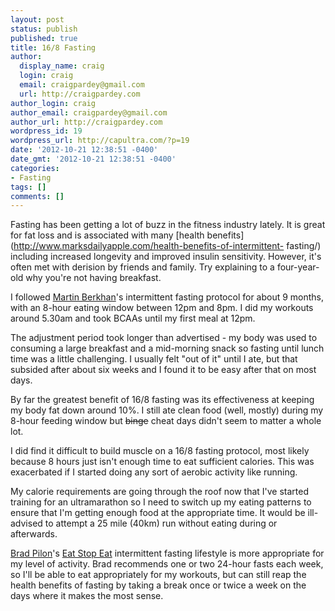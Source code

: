 ```yaml
---
layout: post
status: publish
published: true
title: 16/8 Fasting
author:
  display_name: craig
  login: craig
  email: craigpardey@gmail.com
  url: http://craigpardey.com
author_login: craig
author_email: craigpardey@gmail.com
author_url: http://craigpardey.com
wordpress_id: 19
wordpress_url: http://capultra.com/?p=19
date: '2012-10-21 12:38:51 -0400'
date_gmt: '2012-10-21 12:38:51 -0400'
categories:
- Fasting
tags: []
comments: []
---
```


Fasting has been getting a lot of buzz in the fitness industry lately. It is
great for fat loss and is associated with many [health
benefits](http://www.marksdailyapple.com/health-benefits-of-intermittent-
fasting/) including increased longevity and improved insulin sensitivity.
However, it's often met with derision by friends and family. Try explaining to
a four-year-old why you're not having breakfast.

I followed [Martin Berkhan](http://leangains.com)'s intermittent fasting
protocol for about 9 months, with an 8-hour eating window between 12pm and
8pm. I did my workouts around 5.30am and took BCAAs until my first meal at
12pm.

The adjustment period took longer than advertised - my body was used to
consuming a large breakfast and a mid-morning snack so fasting until lunch
time was a little challenging. I usually felt "out of it" until I ate, but
that subsided after about six weeks and I found it to be easy after that on
most days.

By far the greatest benefit of 16/8 fasting was its effectiveness at keeping
my body fat down around 10%. I still ate clean food (well, mostly) during my
8-hour feeding window but <del>binge</del> cheat days didn't seem to matter a
whole lot.

I did find it difficult to build muscle on a 16/8 fasting protocol, most
likely because 8 hours just isn't enough time to eat sufficient calories. This
was exacerbated if I started doing any sort of aerobic activity like running.

My calorie requirements are going through the roof now that I've started
training for an ultramarathon so I need to switch up my eating patterns to
ensure that I'm getting enough food at the appropriate time. It would be ill-
advised to attempt a 25 mile (40km) run without eating during or afterwards.

[Brad Pilon](http://bradpilon.com)'s [Eat Stop Eat](http://eatstopeat.com)
intermittent fasting lifestyle is more appropriate for my level of activity.
Brad recommends one or two 24-hour fasts each week, so I'll be able to eat
appropriately for my workouts, but can still reap the health benefits of
fasting by taking a break once or twice a week on the days where it makes the
most sense.

